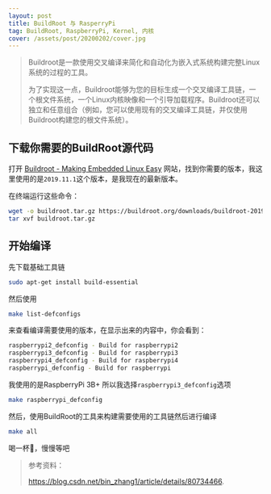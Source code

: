 ```yaml
---
layout: post
title: BuildRoot 与 RasperryPi
tag: BuildRoot, RaspberryPi, Kernel, 内核
cover: /assets/post/20200202/cover.jpg
---
```


>Buildroot是一款使用交叉编译来简化和自动化为嵌入式系统构建完整Linux系统的过程的工具。
>
>为了实现这一点，Buildroot能够为您的目标生成一个交叉编译工具链，一个根文件系统，一个Linux内核映像和一个引导加载程序。Buildroot还可以独立和任意组合（例如，您可以使用现有的交叉编译工具链，并仅使用Buildroot构建您的根文件系统）。



## 下载你需要的BuildRoot源代码

打开 [Buildroot - Making Embedded Linux Easy](https://buildroot.org/download.html) 网站，找到你需要的版本，我这里使用的是`2019.11.1`这个版本，是我现在的最新版本。

在终端运行这些命令：

```bash
wget -o buildroot.tar.gz https://buildroot.org/downloads/buildroot-2019.11.1.tar.gz
tar xvf buildroot.tar.gz
```



## 开始编译

先下载基础工具链

```bash
sudo apt-get install build-essential
```

然后使用

```bash
make list-defconfigs 
```

来查看编译需要使用的版本，在显示出来的内容中，你会看到：

```bash
raspberrypi2_defconfig - Build for raspberrypi2
raspberrypi3_defconfig - Build for raspberrypi3
raspberrypi4_defconfig - Build for raspberrypi4
raspberrypi_defconfig - Build for raspberrypi
```

我使用的是RaspberryPi 3B+ 所以我选择`raspberrypi3_defconfig`选项

```bash
make raspberrypi_defconfig
```

然后，使用BuildRoot的工具来构建需要使用的工具链然后进行编译

```bash
make all
```

喝一杯🍵，慢慢等吧



> 参考资料：
>
> https://blog.csdn.net/bin_zhang1/article/details/80734466. 